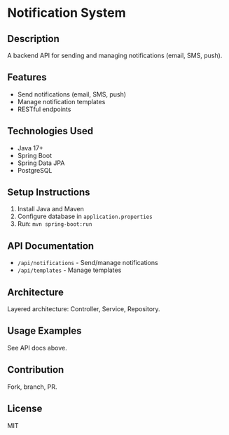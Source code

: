 # Notification System

## Description
A backend API for sending and managing notifications (email, SMS, push).

## Features
- Send notifications (email, SMS, push)
- Manage notification templates
- RESTful endpoints

## Technologies Used
- Java 17+
- Spring Boot
- Spring Data JPA
- PostgreSQL

## Setup Instructions
1. Install Java and Maven
2. Configure database in `application.properties`
3. Run: `mvn spring-boot:run`

## API Documentation
- `/api/notifications` - Send/manage notifications
- `/api/templates` - Manage templates

## Architecture
Layered architecture: Controller, Service, Repository.

## Usage Examples
See API docs above.

## Contribution
Fork, branch, PR.

## License
MIT
